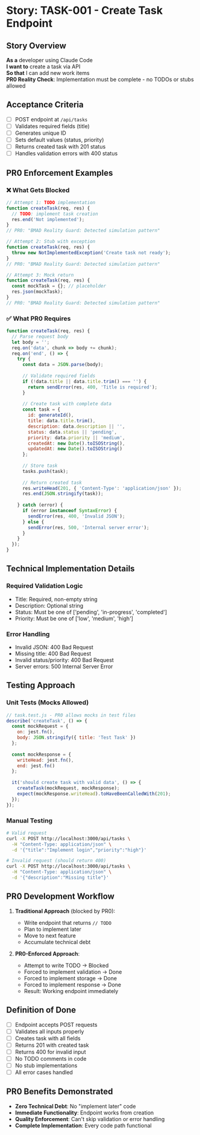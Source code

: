 # Story: TASK-001 - Create Task Endpoint

## Story Overview
**As a** developer using Claude Code  
**I want to** create a task via API  
**So that** I can add new work items  
**PR0 Reality Check**: Implementation must be complete - no TODOs or stubs allowed

## Acceptance Criteria
- [ ] POST endpoint at `/api/tasks`
- [ ] Validates required fields (title)
- [ ] Generates unique ID
- [ ] Sets default values (status, priority)
- [ ] Returns created task with 201 status
- [ ] Handles validation errors with 400 status

## PR0 Enforcement Examples

### ❌ What Gets Blocked
```javascript
// Attempt 1: TODO implementation
function createTask(req, res) {
  // TODO: implement task creation
  res.end('Not implemented');
}
// PR0: "BMAD Reality Guard: Detected simulation pattern"

// Attempt 2: Stub with exception
function createTask(req, res) {
  throw new NotImplementedException('Create task not ready');
}
// PR0: "BMAD Reality Guard: Detected simulation pattern"

// Attempt 3: Mock return
function createTask(req, res) {
  const mockTask = {}; // placeholder
  res.json(mockTask);
}
// PR0: "BMAD Reality Guard: Detected simulation pattern"
```

### ✅ What PR0 Requires
```javascript
function createTask(req, res) {
  // Parse request body
  let body = '';
  req.on('data', chunk => body += chunk);
  req.on('end', () => {
    try {
      const data = JSON.parse(body);
      
      // Validate required fields
      if (!data.title || data.title.trim() === '') {
        return sendError(res, 400, 'Title is required');
      }
      
      // Create task with complete data
      const task = {
        id: generateId(),
        title: data.title.trim(),
        description: data.description || '',
        status: data.status || 'pending',
        priority: data.priority || 'medium',
        createdAt: new Date().toISOString(),
        updatedAt: new Date().toISOString()
      };
      
      // Store task
      tasks.push(task);
      
      // Return created task
      res.writeHead(201, { 'Content-Type': 'application/json' });
      res.end(JSON.stringify(task));
      
    } catch (error) {
      if (error instanceof SyntaxError) {
        sendError(res, 400, 'Invalid JSON');
      } else {
        sendError(res, 500, 'Internal server error');
      }
    }
  });
}
```

## Technical Implementation Details

### Required Validation Logic
- Title: Required, non-empty string
- Description: Optional string
- Status: Must be one of ['pending', 'in-progress', 'completed']
- Priority: Must be one of ['low', 'medium', 'high']

### Error Handling
- Invalid JSON: 400 Bad Request
- Missing title: 400 Bad Request  
- Invalid status/priority: 400 Bad Request
- Server errors: 500 Internal Server Error

## Testing Approach

### Unit Tests (Mocks Allowed)
```javascript
// task.test.js - PR0 allows mocks in test files
describe('createTask', () => {
  const mockRequest = {
    on: jest.fn(),
    body: JSON.stringify({ title: 'Test Task' })
  };
  
  const mockResponse = {
    writeHead: jest.fn(),
    end: jest.fn()
  };
  
  it('should create task with valid data', () => {
    createTask(mockRequest, mockResponse);
    expect(mockResponse.writeHead).toHaveBeenCalledWith(201);
  });
});
```

### Manual Testing
```bash
# Valid request
curl -X POST http://localhost:3000/api/tasks \
  -H "Content-Type: application/json" \
  -d '{"title":"Implement login","priority":"high"}'

# Invalid request (should return 400)
curl -X POST http://localhost:3000/api/tasks \
  -H "Content-Type: application/json" \
  -d '{"description":"Missing title"}'
```

## PR0 Development Workflow

1. **Traditional Approach** (blocked by PR0):
   - Write endpoint that returns `// TODO`
   - Plan to implement later
   - Move to next feature
   - Accumulate technical debt

2. **PR0-Enforced Approach**:
   - Attempt to write TODO → Blocked
   - Forced to implement validation → Done
   - Forced to implement storage → Done  
   - Forced to implement response → Done
   - Result: Working endpoint immediately

## Definition of Done
- [ ] Endpoint accepts POST requests
- [ ] Validates all inputs properly
- [ ] Creates task with all fields
- [ ] Returns 201 with created task
- [ ] Returns 400 for invalid input
- [ ] No TODO comments in code
- [ ] No stub implementations
- [ ] All error cases handled

## PR0 Benefits Demonstrated
- **Zero Technical Debt**: No "implement later" code
- **Immediate Functionality**: Endpoint works from creation
- **Quality Enforcement**: Can't skip validation or error handling
- **Complete Implementation**: Every code path functional